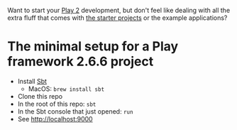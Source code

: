 Want to start your [Play 2](https://www.playframework.com/documentation/2.6.x/Home) development, but don't feel like dealing with all the extra fluff that comes with [the starter projects](https://playframework.com/download#starters) or the example applications?

# The minimal setup for a Play framework 2.6.6 project

* Install [Sbt](http://www.scala-sbt.org/index.html)
  * MacOS: `brew install sbt`
* Clone this repo
* In the root of this repo: `sbt`
* In the Sbt console that just opened: `run`
* See [http://localhost:9000](http://localhost:9000)
